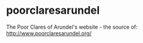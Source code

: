 # poorclaresarundel
The Poor Clares of Arundel's website - the source of: http://www.poorclaresarundel.org/
